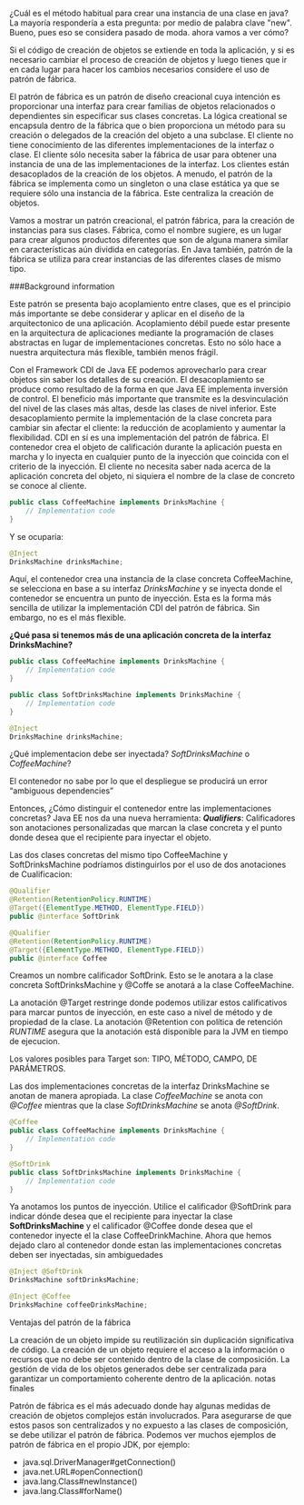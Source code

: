 ¿Cuál es el método habitual para crear una instancia de una clase en java? La mayoría respondería a esta pregunta: por medio de palabra clave "new". Bueno, pues eso se considera pasado de moda. ahora vamos a ver cómo? 

Si el código de creación de objetos se extiende en toda la aplicación, y si es necesario cambiar el proceso de creación de objetos y luego tienes que ir en cada lugar para hacer los cambios necesarios considere el uso de patrón de fábrica.

El patrón de fábrica es un patrón de diseño creacional cuya intención es proporcionar una interfaz para crear familias de objetos relacionados o dependientes sin especificar sus clases concretas. La lógica creational se encapsula dentro de la fábrica que o bien proporciona un método para su creación o delegados de la creación del objeto a una subclase. El cliente no tiene conocimiento de las diferentes implementaciones de la interfaz o clase. El cliente sólo necesita saber la fábrica de usar para obtener una instancia de una de las implementaciones de la interfaz. Los clientes están desacoplados de la creación de los objetos. A menudo, el patrón de la fábrica se implementa como un singleton o una clase estática ya que se requiere sólo una instancia de la fábrica. Este centraliza la creación de objetos.

Vamos a mostrar un patrón creacional, el patrón fábrica, para la creación de instancias para sus clases. Fábrica, como el nombre sugiere, es un lugar para crear algunos productos diferentes que son de alguna manera similar en características aún dividida en categorías. En Java también, patrón de la fábrica se utiliza para crear instancias de las diferentes clases de mismo tipo.


###Background information

Este patrón se presenta bajo acoplamiento entre clases, que es el principio más importante se debe considerar y aplicar en el diseño de la arquitectonico de una aplicación. Acoplamiento débil puede estar presente en la arquitectura de aplicaciones mediante la programación de clases abstractas en lugar de implementaciones concretas. Esto no sólo hace a nuestra arquitectura más flexible, también menos frágil.

Con el Framework CDI de Java EE podemos aprovecharlo para crear objetos sin saber los detalles de su creación. El desacoplamiento se produce como resultado de la forma en que Java EE implementa inversión de control. El beneficio más importante que transmite es la desvinculación del nivel de las clases más altas, desde las clases de nivel inferior. Este desacoplamiento permite la implementación de la clase concreta para cambiar sin afectar el cliente: la reducción de acoplamiento y aumentar la flexibilidad.  CDI en sí es una implementación del patrón de fábrica. El contenedor crea el objeto de calificación durante la aplicación puesta en marcha y lo inyecta en cualquier punto de la inyección que coincida con el criterio de la inyección. El cliente no necesita saber nada acerca de la aplicación concreta del objeto, ni siquiera el nombre de la clase de concreto se conoce al cliente.

```java
public class CoffeeMachine implements DrinksMachine {
    // Implementation code
}
```

Y se ocuparia:

```java
@Inject
DrinksMachine drinksMachine;
```

Aquí, el contenedor crea una instancia de la clase concreta CoffeeMachine, se selecciona en base a su interfaz *DrinksMachine*  y se inyecta donde el contenedor se encuentra un punto de inyección. Esta es la forma más sencilla de utilizar la implementación CDI del patrón de fábrica. Sin embargo, no es el más flexible.

**¿Qué pasa si tenemos más de una aplicación concreta de la interfaz DrinksMachine?**

```java
public class CoffeeMachine implements DrinksMachine {
    // Implementation code
}
```

```java
public class SoftDrinksMachine implements DrinksMachine {
    // Implementation code
}
```

```java
@Inject
DrinksMachine drinksMachine;
```

¿Qué implementacion debe ser inyectada? *SoftDrinksMachine* o *CoffeeMachine*?

El contenedor no sabe por lo que el despliegue se producirá  un error “ambiguous dependencies”

Entonces, ¿Cómo distinguir el contenedor entre las implementaciones concretas? Java EE nos da una nueva herramienta:
***Qualifiers***: Calificadores son anotaciones personalizadas que marcan la clase concreta y el punto donde desea que el recipiente para inyectar el objeto.

Las dos clases concretas del mismo tipo CoffeeMachine y SoftDrinksMachine podríamos distinguirlos por el uso de dos anotaciones de Cualificacion:

```java
@Qualifier
@Retention(RetentionPolicy.RUNTIME)
@Target({ElementType.METHOD, ElementType.FIELD})
public @interface SoftDrink

@Qualifier
@Retention(RetentionPolicy.RUNTIME)
@Target({ElementType.METHOD, ElementType.FIELD})
public @interface Coffee
```

Creamos un nombre calificador SoftDrink. Esto se le anotara a la clase concreta SoftDrinksMachine y @Coffe se anotará a la clase CoffeeMachine.

La anotación @Target restringe donde podemos utilizar estos calificativos para marcar puntos de inyección, en este caso a nivel de método y de propiedad de la clase. La anotación @Retention con política de retención *RUNTIME* asegura que la anotación está disponible para la JVM en tiempo de ejecucion.

Los valores posibles para Target son: TIPO, MÉTODO, CAMPO, DE PARÁMETROS.

Las dos implementaciones concretas de la interfaz DrinksMachine se anotan de manera apropiada. La clase *CoffeeMachine* se anota con *@Coffee* mientras que la clase *SoftDrinksMachine* se anota *@SoftDrink*.

```java
@Coffee
public class CoffeeMachine implements DrinksMachine {
    // Implementation code
}

@SoftDrink
public class SoftDrinksMachine implements DrinksMachine {
    // Implementation code
}
```

Ya anotamos los puntos de inyección. Utilice el calificador @SoftDrink  para indicar dónde desea que el recipiente para inyectar la clase **SoftDrinksMachine** y el calificador @Coffee donde desea que el contenedor inyecte el la clase CoffeeDrinkMachine. Ahora que hemos dejado claro al contenedor donde estan las implementaciones concretas deben ser inyectadas, sin ambiguedades

```java
@Inject @SoftDrink
DrinksMachine softDrinksMachine;

@Inject @Coffee
DrinksMachine coffeeDrinksMachine;
```


Ventajas del patrón de la fábrica


La creación de un objeto impide su reutilización sin duplicación significativa de código. La creación de un objeto requiere el acceso a la información o recursos que no debe ser contenido dentro de la clase de composición. La gestión de vida de los objetos generados debe ser centralizada para garantizar un comportamiento coherente dentro de la aplicación. notas finales

Patrón de fábrica es el más adecuado donde hay algunas medidas de creación de objetos complejos están involucrados. Para asegurarse de que estos pasos son centralizados y no expuesto a las clases de composición, se debe utilizar el patrón de fábrica. Podemos ver muchos ejemplos de patrón de fábrica en el propio JDK, por ejemplo:

* java.sql.DriverManager#getConnection()
* java.net.URL#openConnection()
* java.lang.Class#newInstance()
* java.lang.Class#forName()
